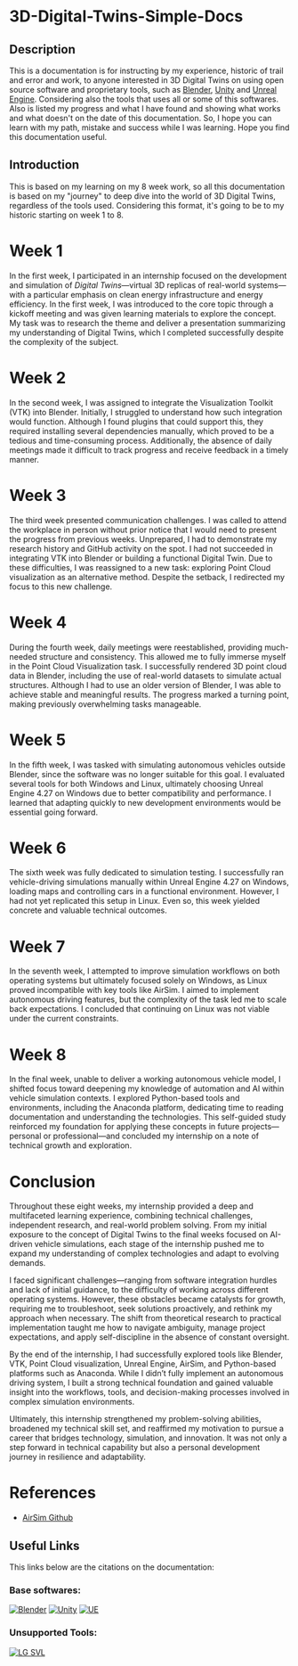 # 3D-Digital-Twins-Simple-Docs

## Description

This is a documentation is for instructing by my experience, historic of trail and error and work, to anyone interested in 3D Digital Twins on using open source software and proprietary tools, such as [Blender](https://www.blender.org), [Unity](https://unity.com/) and [Unreal Engine](https://www.unrealengine.com/en-US). Considering also the tools that uses all or some of this softwares. Also is listed my progress and what I have found and showing what works and what doesn't on the date of this documentation. So, I hope you can learn with my path, mistake and success while I was learning. Hope you find this documentation useful.

## Introduction

This is based on my learning on my 8 week work, so all this documentation is based on my "journey" to deep dive into the world of 3D Digital Twins, regardless of the tools used. Considering this format, it's going to be to my historic starting on week 1 to 8.

# Week 1

In the first week, I participated in an internship focused on the development and simulation of *Digital Twins*—virtual 3D replicas of real-world systems—with a particular emphasis on clean energy infrastructure and energy efficiency. In the first week, I was introduced to the core topic through a kickoff meeting and was given learning materials to explore the concept. My task was to research the theme and deliver a presentation summarizing my understanding of Digital Twins, which I completed successfully despite the complexity of the subject.

# Week 2

In the second week, I was assigned to integrate the Visualization Toolkit (VTK) into Blender. Initially, I struggled to understand how such integration would function. Although I found plugins that could support this, they required installing several dependencies manually, which proved to be a tedious and time-consuming process. Additionally, the absence of daily meetings made it difficult to track progress and receive feedback in a timely manner.

# Week 3

The third week presented communication challenges. I was called to attend the workplace in person without prior notice that I would need to present the progress from previous weeks. Unprepared, I had to demonstrate my research history and GitHub activity on the spot. I had not succeeded in integrating VTK into Blender or building a functional Digital Twin. Due to these difficulties, I was reassigned to a new task: exploring Point Cloud visualization as an alternative method. Despite the setback, I redirected my focus to this new challenge.

# Week 4

During the fourth week, daily meetings were reestablished, providing much-needed structure and consistency. This allowed me to fully immerse myself in the Point Cloud Visualization task. I successfully rendered 3D point cloud data in Blender, including the use of real-world datasets to simulate actual structures. Although I had to use an older version of Blender, I was able to achieve stable and meaningful results. The progress marked a turning point, making previously overwhelming tasks manageable.

# Week 5

In the fifth week, I was tasked with simulating autonomous vehicles outside Blender, since the software was no longer suitable for this goal. I evaluated several tools for both Windows and Linux, ultimately choosing Unreal Engine 4.27 on Windows due to better compatibility and performance. I learned that adapting quickly to new development environments would be essential going forward.

# Week 6

The sixth week was fully dedicated to simulation testing. I successfully ran vehicle-driving simulations manually within Unreal Engine 4.27 on Windows, loading maps and controlling cars in a functional environment. However, I had not yet replicated this setup in Linux. Even so, this week yielded concrete and valuable technical outcomes.

# Week 7

In the seventh week, I attempted to improve simulation workflows on both operating systems but ultimately focused solely on Windows, as Linux proved incompatible with key tools like AirSim. I aimed to implement autonomous driving features, but the complexity of the task led me to scale back expectations. I concluded that continuing on Linux was not viable under the current constraints.

# Week 8

In the final week, unable to deliver a working autonomous vehicle model, I shifted focus toward deepening my knowledge of automation and AI within vehicle simulation contexts. I explored Python-based tools and environments, including the Anaconda platform, dedicating time to reading documentation and understanding the technologies. This self-guided study reinforced my foundation for applying these concepts in future projects—personal or professional—and concluded my internship on a note of technical growth and exploration.

# Conclusion

Throughout these eight weeks, my internship provided a deep and multifaceted learning experience, combining technical challenges, independent research, and real-world problem solving. From my initial exposure to the concept of Digital Twins to the final weeks focused on AI-driven vehicle simulations, each stage of the internship pushed me to expand my understanding of complex technologies and adapt to evolving demands.

I faced significant challenges—ranging from software integration hurdles and lack of initial guidance, to the difficulty of working across different operating systems. However, these obstacles became catalysts for growth, requiring me to troubleshoot, seek solutions proactively, and rethink my approach when necessary. The shift from theoretical research to practical implementation taught me how to navigate ambiguity, manage project expectations, and apply self-discipline in the absence of constant oversight.

By the end of the internship, I had successfully explored tools like Blender, VTK, Point Cloud visualization, Unreal Engine, AirSim, and Python-based platforms such as Anaconda. While I didn’t fully implement an autonomous driving system, I built a strong technical foundation and gained valuable insight into the workflows, tools, and decision-making processes involved in complex simulation environments.

Ultimately, this internship strengthened my problem-solving abilities, broadened my technical skill set, and reaffirmed my motivation to pursue a career that bridges technology, simulation, and innovation. It was not only a step forward in technical capability but also a personal development journey in resilience and adaptability.

# References

* [AirSim Github](https://github.com/microsoft/AirSim?tab=readme-ov-file)

## Useful Links

This links below are the citations on the documentation:

### Base softwares:

[![Blender](https://img.shields.io/badge/Blender-%23F5792A.svg?logo=blender&logoColor=white)](https://www.blender.org)
[![Unity](https://img.shields.io/badge/Unity-%23000000.svg?logo=unity&logoColor=white)](https://unity.com/)
[![UE](https://img.shields.io/badge/Unreal%20Engine-0E1128.svg?style=for-the-badge&logo=Unreal-Engine&logoColor=white)](https://www.unrealengine.com/en-US/)

### Unsupported Tools:

[![LG SVL](https://img.shields.io/badge/LG%20SVL-%23000000.svg?logo=lg&logoColor=white)](https://github.com/lgsvl/simulator)